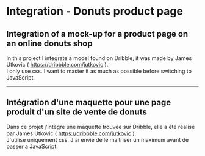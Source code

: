 # Integration - Donuts product page
  
## Integration of a mock-up for a product page on an online donuts shop
In this project I integrate a model found on Dribble, it was made by James Utkovic ( https://dribbble.com/jutkovic ).  
I only use css. I want to master it as much as possible before switching to JavaScript.
  
------
  
## Intégration d'une maquette pour une page produit d'un site de vente de donuts
Dans ce projet j'intègre une maquette trouvée sur Dribble, elle a été réalisé par James Utkovic ( https://dribbble.com/jutkovic ).  
J'utilise uniquement css. J'ai envie de le maitriser un maximum avant de passer a JavaScript.

